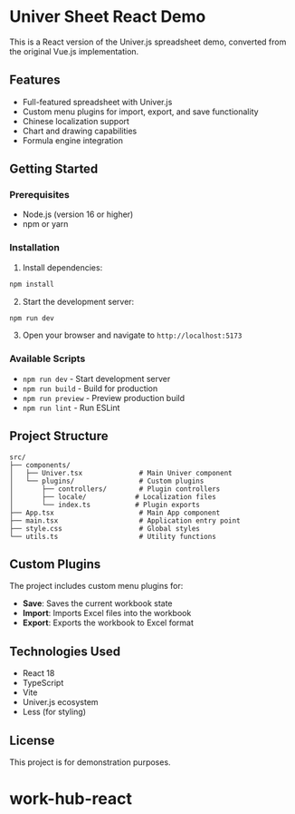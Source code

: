 # Univer Sheet React Demo

This is a React version of the Univer.js spreadsheet demo, converted from the original Vue.js implementation.

## Features

- Full-featured spreadsheet with Univer.js
- Custom menu plugins for import, export, and save functionality
- Chinese localization support
- Chart and drawing capabilities
- Formula engine integration

## Getting Started

### Prerequisites

- Node.js (version 16 or higher)
- npm or yarn

### Installation

1. Install dependencies:
```bash
npm install
```

2. Start the development server:
```bash
npm run dev
```

3. Open your browser and navigate to `http://localhost:5173`

### Available Scripts

- `npm run dev` - Start development server
- `npm run build` - Build for production
- `npm run preview` - Preview production build
- `npm run lint` - Run ESLint

## Project Structure

```
src/
├── components/
│   ├── Univer.tsx              # Main Univer component
│   └── plugins/                # Custom plugins
│       ├── controllers/        # Plugin controllers
│       ├── locale/            # Localization files
│       └── index.ts           # Plugin exports
├── App.tsx                     # Main App component
├── main.tsx                    # Application entry point
├── style.css                   # Global styles
└── utils.ts                    # Utility functions
```

## Custom Plugins

The project includes custom menu plugins for:
- **Save**: Saves the current workbook state
- **Import**: Imports Excel files into the workbook
- **Export**: Exports the workbook to Excel format

## Technologies Used

- React 18
- TypeScript
- Vite
- Univer.js ecosystem
- Less (for styling)

## License

This project is for demonstration purposes.
# work-hub-react
